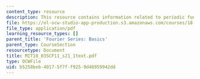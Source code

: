 ```yaml
---
content_type: resource
description: This resource contains information related to periodic functions.
file: https://ol-ocw-studio-app-production.s3.amazonaws.com/courses/18-03sc-differential-equations-fall-2011/b5258beb40175f7ff9259d48959942dd_MIT18_03SCF11_s21_1text.pdf
file_type: application/pdf
learning_resource_types: []
parent_title: 'Fourier Series: Basics'
parent_type: CourseSection
resourcetype: Document
title: MIT18_03SCF11_s21_1text.pdf
type: OCWFile
uid: b5258beb-4017-5f7f-f925-9d48959942dd
---
```


